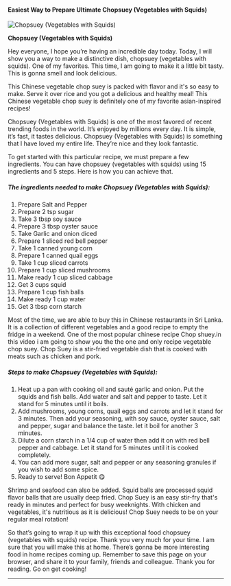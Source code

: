             

#### Easiest Way to Prepare Ultimate Chopsuey (Vegetables with Squids)

![Chopsuey (Vegetables with Squids)](https://img-global.cpcdn.com/recipes/53a73e7f78d63c2a/751x532cq70/chopsuey-vegetables-with-squids-recipe-main-photo.jpg)

**Chopsuey (Vegetables with Squids)**

Hey everyone, I hope you’re having an incredible day today. Today, I will show you a way to make a distinctive dish, chopsuey (vegetables with squids). One of my favorites. This time, I am going to make it a little bit tasty. This is gonna smell and look delicious.

This Chinese vegetable chop suey is packed with flavor and it's so easy to make. Serve it over rice and you got a delicious and healthy meal! This Chinese vegetable chop suey is definitely one of my favorite asian-inspired recipes!

Chopsuey (Vegetables with Squids) is one of the most favored of recent trending foods in the world. It’s enjoyed by millions every day. It is simple, it’s fast, it tastes delicious. Chopsuey (Vegetables with Squids) is something that I have loved my entire life. They’re nice and they look fantastic.

To get started with this particular recipe, we must prepare a few ingredients. You can have chopsuey (vegetables with squids) using 15 ingredients and 5 steps. Here is how you can achieve that.

##### The ingredients needed to make Chopsuey (Vegetables with Squids):

1.  Prepare Salt and Pepper
2.  Prepare 2 tsp sugar
3.  Take 3 tbsp soy sauce
4.  Prepare 3 tbsp oyster sauce
5.  Take Garlic and onion diced
6.  Prepare 1 sliced red bell pepper
7.  Take 1 canned young corn
8.  Prepare 1 canned quail eggs
9.  Take 1 cup sliced carrots
10.  Prepare 1 cup sliced mushrooms
11.  Make ready 1 cup sliced cabbage
12.  Get 3 cups squid
13.  Prepare 1 cup fish balls
14.  Make ready 1 cup water
15.  Get 3 tbsp corn starch

Most of the time, we are able to buy this in Chinese restaurants in Sri Lanka. It is a collection of different vegetables and a good recipe to empty the fridge in a weekend. One of the most popular chinese recipe Chop shuey.in this video i am going to show you the the one and only recipe vegetable chop suey. Chop Suey is a stir-fried vegetable dish that is cooked with meats such as chicken and pork.

##### Steps to make Chopsuey (Vegetables with Squids):

1.  Heat up a pan with cooking oil and sauté garlic and onion. Put the squids and fish balls. Add water and salt and pepper to taste. Let it stand for 5 minutes until it boils.
2.  Add mushrooms, young corns, quail eggs and carrots and let it stand for 3 minutes. Then add your seasoning, with soy sauce, oyster sauce, salt and pepper, sugar and balance the taste. let it boil for another 3 minutes.
3.  Dilute a corn starch in a 1/4 cup of water then add it on with red bell pepper and cabbage. Let it stand for 5 minutes until it is cooked completely.
4.  You can add more sugar, salt and pepper or any seasoning granules if you wish to add some spice.
5.  Ready to serve! Bon Appetit 😋

Shrimp and seafood can also be added. Squid balls are processed squid flavor balls that are usually deep fried. Chop Suey is an easy stir-fry that's ready in minutes and perfect for busy weeknights. With chicken and vegetables, it's nutritious as it is delicious! Chop Suey needs to be on your regular meal rotation!

So that’s going to wrap it up with this exceptional food chopsuey (vegetables with squids) recipe. Thank you very much for your time. I am sure that you will make this at home. There’s gonna be more interesting food in home recipes coming up. Remember to save this page on your browser, and share it to your family, friends and colleague. Thank you for reading. Go on get cooking!

* * *
